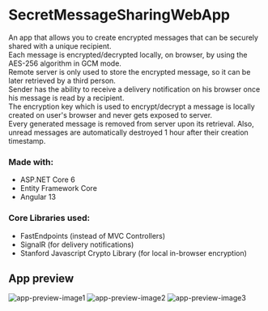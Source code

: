 # SecretMessageSharingWebApp

An app that allows you to create encrypted messages that can be securely shared with a unique recipient. \
Each message is encrypted/decrypted locally, on browser, by using the AES-256 algorithm in GCM mode. \
Remote server is only used to store the encrypted message, so it can be later retrieved by a third person. \
Sender has the ability to receive a delivery notification on his browser once his message is read by a recipient. \
The encryption key which is used to encrypt/decrypt a message is locally created on user's browser and never gets exposed to server. \
Every generated message is removed from server upon its retrieval. Also, unread messages are automatically destroyed 1 hour after their creation timestamp.

### Made with:
* ASP.NET Core 6
* Entity Framework Core
* Angular 13

### Core Libraries used:
* FastEndpoints (instead of MVC Controllers)
* SignalR (for delivery notifications)
* Stanford Javascript Crypto Library (for local in-browser encryption)

## App preview
![app-preview-image1](https://user-images.githubusercontent.com/10964246/182240664-ba143c29-b63c-46cc-ae9a-c589de51fb70.png)
![app-preview-image2](https://user-images.githubusercontent.com/10964246/182240670-1941290d-7db3-4dc1-a494-93c5d0521eff.png)
![app-preview-image3](https://user-images.githubusercontent.com/10964246/182240672-fc5dd921-9f96-4820-b03c-d5926c60030f.png)
